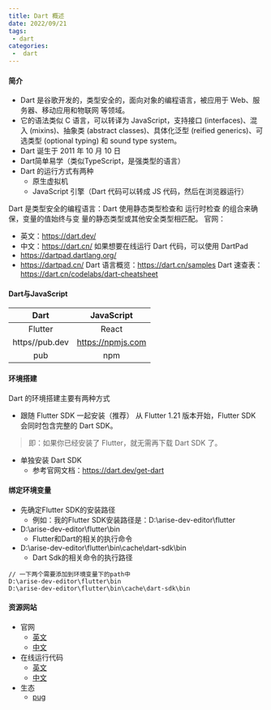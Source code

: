 ```yaml
---
title: Dart 概述
date: 2022/09/21
tags:
 - dart
categories:
 -  dart
---
```


#### 简介

- Dart 是谷歌开发的，类型安全的，面向对象的编程语言，被应用于 Web、服务器、移动应用和物联网
等领域。
- 它的语法类似 C 语言，可以转译为 JavaScript，支持接口 (interfaces)、混入 (mixins)、抽象类
(abstract classes)、具体化泛型 (reified generics)、可选类型 (optional typing) 和 sound type
system。
- Dart 诞生于 2011 年 10 月 10 日
- Dart简单易学（类似TypeScript，是强类型的语言）
- Dart 的运行方式有两种
  + 原生虚拟机
  + JavaScript 引擎（Dart 代码可以转成 JS 代码，然后在浏览器运行）


Dart 是类型安全的编程语言：Dart 使用静态类型检查和 运行时检查 的组合来确保，变量的值始终与变
量的静态类型或其他安全类型相匹配。
官网：
  + 英文：https://dart.dev/
  + 中文：https://dart.cn/
如果想要在线运行 Dart 代码，可以使用 DartPad
  + https://dartpad.dartlang.org/
  + https://dartpad.cn/
Dart 语言概览：https://dart.cn/samples
Dart 速查表：https://dart.cn/codelabs/dart-cheatsheet

#### Dart与JavaScript

|Dart|JavaScript|
|:----:|:------:|
|Flutter|React|
|https//pub.dev|https://npmjs.com|
|pub|npm|

#### 环境搭建

Dart 的环境搭建主要有两种方式
  + 跟随 Flutter SDK 一起安装（推荐）
  从 Flutter 1.21 版本开始，Flutter SDK 会同时包含完整的 Dart SDK。
  > 即：如果你已经安装了 Flutter，就无需再下载 Dart SDK 了。
  + 单独安装 Dart SDK
    - 参考官网文档：https://dart.dev/get-dart

#### 绑定环境变量

+ 先确定Flutter SDK的安装路径
  - 例如：我的Flutter SDK安装路径是：D:\arise-dev-editor\flutter
+ D:\arise-dev-editor\flutter\bin
  - Flutter和Dart的相关的执行命令
+ D:\arise-dev-editor\flutter\bin\cache\dart-sdk\bin
  - Dart Sdk的相关命令的执行路径

```
// 一下两个需要添加到环境变量下的path中
D:\arise-dev-editor\flutter\bin
D:\arise-dev-editor\flutter\bin\cache\dart-sdk\bin
```

#### 资源网站

+ 官网
  - [英文](https://dart.dev/)
  - [中文](https://dart.cn/)
+ 在线运行代码
  - [英文](https://dartpad.dartlang.org/)
  - [中文](https://dartpad.cn/)
+ 生态
  - [pug](https://pub.dev/)

